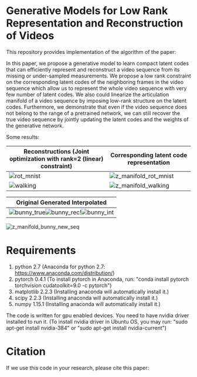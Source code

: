 # Generative Models for Low Rank Representation and Reconstruction of Videos
This repository provides implementation of the algorithm of the paper:

In this paper, we propose a generative model to learn compact latent codes that can efficiently represent and reconstruct a video sequence from its missing or under-sampled measurements. We propose a low rank constraint on the corresponding latent codes of the neighboring frames in the video sequence which allow us to represent the whole video sequence with very few number of latent codes. We also could linearize the articulation manifold of a video sequence by imposing low-rank structure on the latent codes. Furthermore, we demonstrate that even if the video sequence does not belong to the range of a pretrained network, we can still recover the true video sequence by jointly updating the latent codes and the weights of the generative network.

Some results:

|Reconstructions (Joint optimization with rank=2 (linear) constraint)|Corresponding latent code representation|
| --- | --- |
|![rot_mnist](https://user-images.githubusercontent.com/32584505/52319847-a4444100-2980-11e9-8151-087a2ef22018.png)| ![z_manifold_rot_mnist](https://user-images.githubusercontent.com/32584505/52319883-cfc72b80-2980-11e9-8cd6-1bbac809de70.png)|
|![walking](https://user-images.githubusercontent.com/32584505/52320027-95aa5980-2981-11e9-8127-29e30e857b25.png)| ![z_manifold_walking](https://user-images.githubusercontent.com/32584505/52320037-a5c23900-2981-11e9-9607-9c803ebed7d1.png)|


|Original Generated Interpolated|
| --- |
|![bunny_true](https://user-images.githubusercontent.com/32584505/52978061-844f4d00-3384-11e9-9823-f32e1d8e3690.gif)![bunny_rec](https://user-images.githubusercontent.com/32584505/52978088-a3e67580-3384-11e9-9085-85766b244f67.gif)!![bunny_int](https://user-images.githubusercontent.com/32584505/52978364-d2b11b80-3385-11e9-97a6-f8320006f594.gif)|
![z_manifold_bunny_new_seq](https://user-images.githubusercontent.com/32584505/52978132-d09a8d00-3384-11e9-81c9-754a2d8e4819.png)




# Requirements
1. python 2.7 (Anaconda for python 2.7: https://www.anaconda.com/distribution/)
2. pytorch 0.4.1 (To install pytorch in Anaconda, run: "conda install pytorch torchvision cudatoolkit=9.0 -c pytorch")
3. matplotlib 2.2.3 (Installing anaconda will automatically install it.)
4. scipy 2.2.3 (Installing anaconda will automatically install it.)
5. numpy 1.15.1 (Installing anaconda will automatically install it.)

The code is written for gpu enabled devices. You need to have nvidia driver installed to run it. (To install nvidia driver in Ubuntu OS, you may run: "sudo apt-get install nvidia-384" or "sudo apt-get install nvidia-current")

# Citation
If we use this code in your research, please cite this paper:






